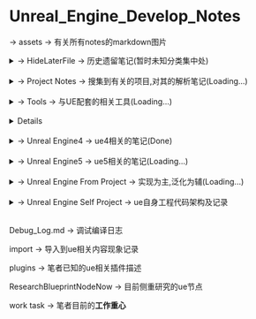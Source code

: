 # Unreal_Engine_Develop_Notes

-> assets -> 有关所有notes的markdown图片

<details>
<summary>-> HideLaterFile -> 历史遗留笔记(暂时未知分类集中处)</summary>
<pre><code>
    Construct the cpp -> 构建c++环境的笔记
    Construct the python from ue5 -> 构建python环境的笔记
    Construct the vcpkg -> 构建vcpkg的笔记
    Creash problem -> 目前遇到ue闪退的主要解决方案
    EncounterProblemsAndMethod -> 目前遇到ue崩溃问题及其解决方案
    game task -> 各类游戏操作记录
    node notes -> 节点汇总笔记
</code></pre>
</details>
    <br />
<details>
<summary>-> Project Notes -> 搜集到有关的项目,对其的解析笔记(Loading...)</summary>
<pre><code>
    VRExpPluginExample -> OpenXR示例项目
    Lyra Starter Game -> 官方天琴座游戏项目
</code></pre>
</details>
    <br />
        <details>
        <summary>-> Tools -> 与UE配套的相关工具(Loading...)</summary>
        <pre><code>
        <details>
        <summary>Git - Git上传基本指令</summary>
        <pre><code>
            OutputToGit -> 输出到git仓库
            ReverseCommit -> 撤销git提交
            UpdateToGit -> 更新git仓库
        </code></pre>
        </details>
            <details>
            <summary>Peculiarity -> 特性相关介绍</summary>
            <pre><code>
                plugins -> 插件相关介绍
            </code></pre>
            </details>      
            </code></pre>
            </details>
            <br />
            <details>
        <details>
        <summary>Plugins -> 插件相关介绍</summary>
        <pre><code>
            plugins -> 插件相关介绍
        </code></pre>
        </details>      
        </code></pre>
        </details>
        <br />
        <details>
<summary>-> Unreal Engine4 -> ue4相关的笔记(Done)</summary>
<pre><code>
    -> 0【虚幻4】UE4初学者系列教程合集-全中文新手入门教程 BV164411Y732
    -> 1 siki Cpp基础 BV1Wt4y1Q7ED
    -> 2 siki 动作游戏入门 BV1Ki4y1V78e
    -> 3 官网 开始入门
    -> 4 siki Unreal蓝图案例 BV1F7411L7pg
    -> 5 siki 换装系统 BV1p64y1F7fh
    -> 6 背包系统 BV1r4411d76g
    -> book notes -> 书籍相关笔记
</code></pre>
</details>
    <br />
<details>
<summary>-> Unreal Engine5 -> ue5相关的笔记(Loading...)</summary>
<pre><code>
    <details>
    <summary>-> 蓝图(BluePrints) -> 对应名字的蓝图</summary>
    <pre><code>
        -> 函数(Functions) -> 特定API解析
        -> 节点(Node) -> 蓝图节点
        -> 蓝图类(BP Class) -> 创建的蓝图类模板
        -> 事件(Event) -> 触发事件节点
        -> 组件(Component) -> Actor模板类添加的组件
    </code></pre>
    </details>
        <details>
        <summary>-> 模型(Model)</summary>
        <pre><code>
            -> 0基础
            -> 1光源
            -> 2过场动画
            -> 3形状
            -> 4媒体模板
            -> 5视觉效果
            -> 6体积
            -> 7所有类
            -> 8放置Actor面板
        </code></pre>
        </details>
    <details>
    <summary>-> 人工智能(Artificial Intelligence)</summary>
    <pre><code>
        黑板(Blackboard)
        行为树(Behavior Tree)
    </code></pre>
    </details>
    -> 输入(Input) -> ue5增强输入特性
    -> Cpp -> c++开发相关笔记
        -> 宏
    -> Project-Build -> 以vs构建工程笔记
    -> Project-Package -> 不同环境打包工程笔记
    -> bate -> ue版本控制
</code></pre>
</details>
    <br />
<details>
<summary>-> Unreal Engine From Project -> 实现为主,泛化为辅(Loading...)</summary>
<pre><code>
    <details>
    <summary>-> bilibili</summary>
    <pre><code>
        -> 谌嘉诚 31898841
        -> 非真实元小仙 352113380
        -> 技术宅阿棍儿 92060300
        -> 就是如此多娇的Brilaxy 91486031
        -> 瞬夜之港 519286600
        -> 遥不可及的柒 600306449
        -> 游方学者 691857592
        -> 游戏人YR 5935185
        -> 张亮002 22867601
        -> GALAXIX动漫大陆 44903914
        -> tt脑思 398514747
        -> Unreal_Explorer 392671534
    </code></pre>
    </details>
        <details>
        <summary>-> PersonalWebsite</summary>
        <pre><code>
            砥才人_代码质疑人生
            风恋残雪_凡事看本质
        </code></pre>
        </details>
            <details>
            <summary>-> zhihu</summary>
            <pre><code>
                大钊_InsideUE4
                戴巍
                房燕良
                放牛的星星
                孤傲雕
                技术宅阿棍儿
                南京周润发
                日天
                小熊猫吃牙膏
                星辰大海
                喧嚣
                一头神秘鸟
                这像画码
                佐味_图解ue4源码
                DrakFlameMaster
                davidpp
                Elvic Liang
                FlyingTree
                Jerish
                Jiff
                LRyir
                Michael
            </code></pre>
            </details>
</code></pre>
</details>
    <br />
<details>
<summary>-> Unreal Engine Self Project -> ue自身工程代码架构及记录</summary>
<pre><code>
    Core_Runtime -> 工程核心
    DesignProject -> 工程设计
</code></pre>
</details>
    <br />

Debug_Log.md -> 调试编译日志

import -> 导入到ue相关内容现象记录

plugins -> 笔者已知的ue相关插件描述

ResearchBlueprintNodeNow -> 目前侧重研究的ue节点

work task -> 笔者目前的**工作重心**